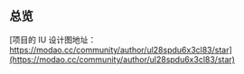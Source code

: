## 总览

[项目的 IU 设计图地址：https://modao.cc/community/author/ul28spdu6x3cl83/star](https://modao.cc/community/author/ul28spdu6x3cl83/star)